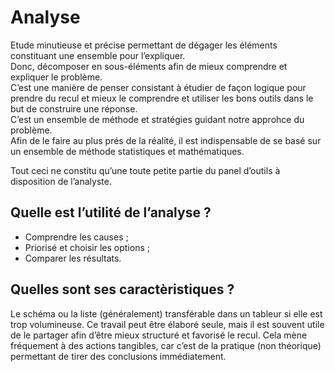 # **Analyse**
Etude minutieuse et précise permettant de dégager les éléments constituant une ensemble pour l’expliquer.  
Donc, décomposer en sous-éléments afin de mieux comprendre et expliquer le problème.  
C’est une manière de penser consistant à étudier de façon logique pour prendre du recul et mieux le comprendre et utiliser les bons outils dans le but de construire une réponse.  
C’est un ensemble de méthode et stratégies guidant notre approhce du problème.  
Afin de le faire au plus prés de la réalité, il est indispensable de se basé sur un ensemble de méthode statistiques et mathématiques. 

Tout ceci ne constitu qu’une toute petite partie du panel d’outils à disposition de l’analyste.

## Quelle est l’utilité de l’analyse ?
* Comprendre les causes ;
* Priorisé et choisir les options ;
* Comparer les résultats.
## Quelles sont ses caractèristiques ?
Le schéma ou la liste (généralement) transférable dans un tableur si elle est trop volumineuse. Ce travail peut être élaboré seule, mais il est souvent utile de le partager afin d’être mieux structuré et favorisé le recul. Cela mène fréquement à des actions tangibles, car c’est de la pratique (non théorique) permettant de tirer des conclusions immédiatement.  